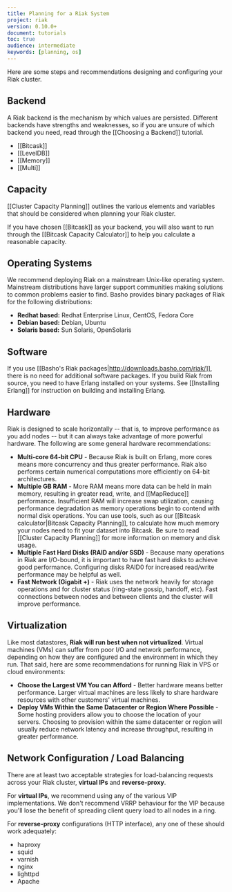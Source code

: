 ```yaml
---
title: Planning for a Riak System
project: riak
version: 0.10.0+
document: tutorials
toc: true
audience: intermediate
keywords: [planning, os]
---
```


Here are some steps and recommendations designing and configuring your Riak cluster.

## Backend

A Riak backend is the mechanism by which values are persisted. Different backends have strengths and weaknesses, so if you are unsure of which backend you need, read through the [[Choosing a Backend]] tutorial.

* [[Bitcask]]
* [[LevelDB]]
* [[Memory]]
* [[Multi]]

## Capacity

[[Cluster Capacity Planning]] outlines the various elements and variables that should be considered when planning your Riak cluster.

If you have chosen [[Bitcask]] as your backend, you will also want to run through the [[Bitcask Capacity Calculator]] to help you calculate a reasonable capacity.

## Operating Systems

We recommend deploying Riak on a mainstream Unix-like operating system. Mainstream distributions have larger support communities making solutions to common problems easier to find. Basho provides binary packages of Riak for the following distributions:

* **Redhat based:** Redhat Enterprise Linux, CentOS, Fedora Core
* **Debian based:** Debian, Ubuntu
* **Solaris based:** Sun Solaris, OpenSolaris

## Software

If you use [[Basho's Riak packages|http://downloads.basho.com/riak/]], there is no need for additional software packages. If you build Riak from source, you need to have Erlang installed on your systems. See [[Installing Erlang]] for instruction on building and installing Erlang.

## Hardware

Riak is designed to scale horizontally -- that is, to improve performance as you add nodes -- but it can always take advantage of more powerful hardware. The following are some general hardware recommendations:

* **Multi-core 64-bit CPU** - Because Riak is built on Erlang, more cores means more concurrency and thus greater performance. Riak also performs certain numerical computations more efficiently on 64-bit architectures.
* **Multiple GB RAM** - More RAM means more data can be held in main memory, resulting in greater read, write, and [[MapReduce]] performance. Insufficient RAM will increase swap utilization, causing performance degradation as memory operations begin to contend with normal disk operations. You can use tools, such as our [[Bitcask calculator|Bitcask Capacity Planning]], to calculate how much memory your nodes need to fit your dataset into Bitcask. Be sure to read [[Cluster Capacity Planning]] for more information on memory and disk usage.
* **Multiple Fast Hard Disks (RAID and/or SSD)** - Because many operations in Riak are I/O-bound, it is important to have fast hard disks to achieve good performance. Configuring disks RAID0 for increased read/write performance may be helpful as well.
* **Fast Network (Gigabit +)** - Riak uses the network heavily for storage operations and for cluster status (ring-state gossip, handoff, etc).  Fast connections between nodes and between clients and the cluster will improve performance.

## Virtualization

Like most datastores, **Riak will run best when not virtualized**. Virtual machines (VMs) can suffer from poor I/O and network performance, depending on how they are configured and the environment in which they run.  That said, here are some recommendations for running Riak in VPS or cloud environments:

* **Choose the Largest VM You can Afford** - Better hardware means better performance.  Larger virtual machines are less likely to share hardware resources with other customers' virtual machines.
* **Deploy VMs Within the Same Datacenter or Region Where Possible** - Some hosting providers allow you to choose the location of your servers. Choosing to provision within the same datacenter or region will usually reduce network latency and increase throughput, resulting in greater performance.

## Network Configuration / Load Balancing

There are at least two acceptable strategies for load-balancing requests across your Riak cluster, **virtual IPs** and **reverse-proxy**.

For **virtual IPs**, we recommend using any of the various VIP implementations. We don't recommend VRRP behaviour for the VIP because you'll lose the benefit of spreading client query load to all nodes in a ring.

For **reverse-proxy** configurations (HTTP interface), any one of these should work adequately:

* haproxy
* squid
* varnish
* nginx
* lighttpd
* Apache
